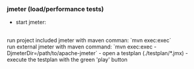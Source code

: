 ### jmeter (load/performance tests)
- start jmeter:
<br>
run project included jmeter with maven comman:
    `mvn exec:exec`
<br>    
run external jmeter with maven command:
    `mvn exec:exec -DjmeterDir=/path/to/apache-jmeter`            
- open a testplan (./testplan/*.jmx)
- execute the testplan with the green 'play' button